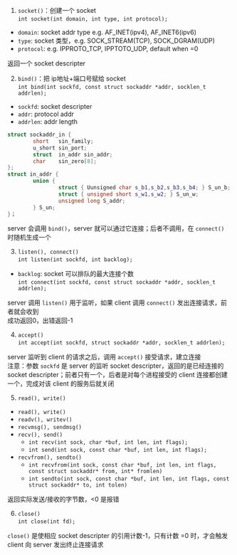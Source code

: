1. `socket()`：创建一个 socket  
`int socket(int domain, int type, int protocol);`  
- `domain`: socket addr type e.g. AF_INET(ipv4), AF_INET6(ipv6)  
- `type`: socket 类型，e.g. SOCK_STREAM(TCP), SOCK_DGRAM(UDP)  
- `protocol`: e.g. IPPROTO_TCP, IPPTOTO_UDP, default when =0

返回一个 socket descripter

2. `bind()`：把 ip地址+端口号赋给 socket  
`int bind(int sockfd, const struct sockaddr *addr, socklen_t addrlen);`  
- `sockfd`: socket descripter
- `addr`: protocol addr
- `addrlen`: addr length

```c++
struct sockaddr_in {
        short   sin_family;
        u_short sin_port;
        struct  in_addr sin_addr;
        char    sin_zero[8];
};
struct in_addr {
        union {
                struct { Uunsigned char s_b1,s_b2,s_b3,s_b4; } S_un_b;
                struct { unsigned short s_w1,s_w2; } S_un_w;
                unsigned long S_addr;
        } S_un;
}；
```

server 会调用 `bind()`，server 就可以通过它连接；后者不调用，在 `connect()` 时随机生成一个

3. `listen(), connect()`  
`int listen(int sockfd, int backlog);`  
- `backlog`: socket 可以排队的最大连接个数  
`int connect(int sockfd, const struct sockaddr *addr, socklen_t addrlen);`  

server 调用 `listen()` 用于监听，如果 client 调用 `connect()` 发出连接请求，前者就会收到  
成功返回0，出错返回-1

4. `accept()`  
`int accept(int sockfd, struct sockaddr *addr, socklen_t addrlen);`  

server 监听到 client 的请求之后，调用 `accept()` 接受请求，建立连接  
注意：参数 `sockfd` 是 server 的监听 socket descripter，返回的是已经连接的 socket descripter；前者只有一个，后者是对每个进程接受的 client 连接都创建一个，完成对该 client 的服务后就关闭  

5. `read(), write()`  
- `read(), write()`
- `readv(), writev()`
- `recvmsg(), sendmsg()`
- `recv(), send()`  
  - `int recv(int sock, char *buf, int len, int flags);`
  - `int send(int sock, const char *buf, int len, int flags);`
- `recvfrom(), sendto()`
  - `int recvfrom(int sock, const char *buf, int len, int flags, const struct sockaddr* from, int* fromlen)`
  - `int sendto(int sock, const char *buf, int len, int flags, const struct sockaddr* to, int tolen)`

返回实际发送/接收的字节数，<0 是报错

6. `close()`  
`int close(int fd);`  

`close()` 是使相应 socket descripter 的引用计数-1，只有计数 =0 时，才会触发 client 向 server 发出终止连接请求